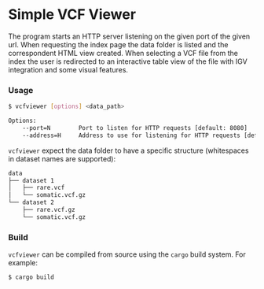 # Simple VCF Viewer #

The program starts an HTTP server listening on the given port of the given url. When requesting the index page the data folder is listed and the correspondent HTML view created. When selecting a VCF file from the index the user is redirected to an interactive table view of the file with IGV integration and some visual features.  

### Usage ###

```bash
$ vcfviewer [options] <data_path>
```

```bash
Options:
    --port=N        Port to listen for HTTP requests [default: 8080]
    --address=H     Address to use for listening for HTTP requests [default: localhost]
```

 `vcfviewer` expect the data folder to have a specific structure (whitespaces in dataset names are supported):
 
```bash
data
├── dataset 1
│   ├── rare.vcf
│   └── somatic.vcf.gz
└── dataset 2
    ├── rare.vcf.gz
    └── somatic.vcf.gz
```
 

### Build ###

`vcfviewer` can be compiled from source using the `cargo` build system. For example:

```bash
$ cargo build
```